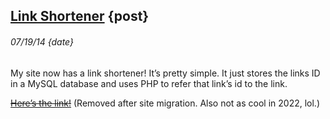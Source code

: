 ## [Link Shortener](<!this_page!>) {post}
###### 07/19/14 {date}




My site now has a link shortener! It’s pretty simple. It just stores the links ID in a MySQL database and uses PHP to refer that link’s id to the link.


~~[Here’s the link!](<!this_page!>)~~ (Removed after site migration. Also not as cool in 2022, lol.)